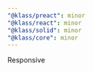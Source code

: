 ```yaml
---
"@klass/preact": minor
"@klass/react": minor
"@klass/solid": minor
"@klass/core": minor
---
```


Responsive
